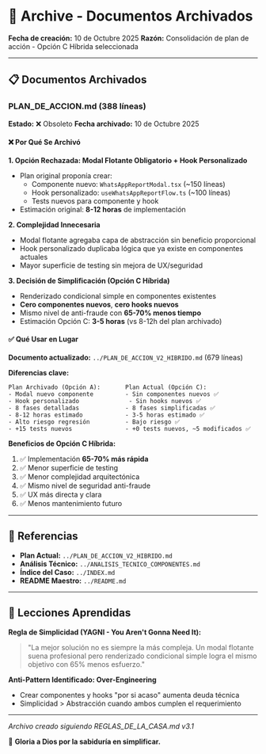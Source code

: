 # 📁 Archive - Documentos Archivados

**Fecha de creación:** 10 de Octubre 2025
**Razón:** Consolidación de plan de acción - Opción C Híbrida seleccionada

---

## 📋 Documentos Archivados

### PLAN_DE_ACCION.md (388 líneas)
**Estado:** ❌ Obsoleto
**Fecha archivado:** 10 de Octubre 2025

#### ❌ Por Qué Se Archivó

**1. Opción Rechazada: Modal Flotante Obligatorio + Hook Personalizado**
- Plan original proponía crear:
  - Componente nuevo: `WhatsAppReportModal.tsx` (~150 líneas)
  - Hook personalizado: `useWhatsAppReportFlow.ts` (~100 líneas)
  - Tests nuevos para componente y hook
- Estimación original: **8-12 horas** de implementación

**2. Complejidad Innecesaria**
- Modal flotante agregaba capa de abstracción sin beneficio proporcional
- Hook personalizado duplicaba lógica que ya existe en componentes actuales
- Mayor superficie de testing sin mejora de UX/seguridad

**3. Decisión de Simplificación (Opción C Híbrida)**
- Renderizado condicional simple en componentes existentes
- **Cero componentes nuevos**, **cero hooks nuevos**
- Mismo nivel de anti-fraude con **65-70% menos tiempo**
- Estimación Opción C: **3-5 horas** (vs 8-12h del plan archivado)

#### ✅ Qué Usar en Lugar

**Documento actualizado:** `../PLAN_DE_ACCION_V2_HIBRIDO.md` (679 líneas)

**Diferencias clave:**
```
Plan Archivado (Opción A):       Plan Actual (Opción C):
- Modal nuevo componente         - Sin componentes nuevos ✅
- Hook personalizado              - Sin hooks nuevos ✅
- 8 fases detalladas             - 8 fases simplificadas ✅
- 8-12 horas estimado            - 3-5 horas estimado ✅
- Alto riesgo regresión          - Bajo riesgo ✅
- +15 tests nuevos               - +0 tests nuevos, ~5 modificados ✅
```

**Beneficios de Opción C Híbrida:**
1. ✅ Implementación **65-70% más rápida**
2. ✅ Menor superficie de testing
3. ✅ Menor complejidad arquitectónica
4. ✅ Mismo nivel de seguridad anti-fraude
5. ✅ UX más directa y clara
6. ✅ Menos mantenimiento futuro

---

## 🔗 Referencias

- **Plan Actual:** `../PLAN_DE_ACCION_V2_HIBRIDO.md`
- **Análisis Técnico:** `../ANALISIS_TECNICO_COMPONENTES.md`
- **Índice del Caso:** `../INDEX.md`
- **README Maestro:** `../README.md`

---

## 📝 Lecciones Aprendidas

**Regla de Simplicidad (YAGNI - You Aren't Gonna Need It):**
> "La mejor solución no es siempre la más compleja. Un modal flotante suena profesional pero renderizado condicional simple logra el mismo objetivo con 65% menos esfuerzo."

**Anti-Pattern Identificado: Over-Engineering**
- Crear componentes y hooks "por si acaso" aumenta deuda técnica
- Simplicidad > Abstracción cuando ambos cumplen el requerimiento

---

*Archivo creado siguiendo REGLAS_DE_LA_CASA.md v3.1*

🙏 **Gloria a Dios por la sabiduría en simplificar.**

